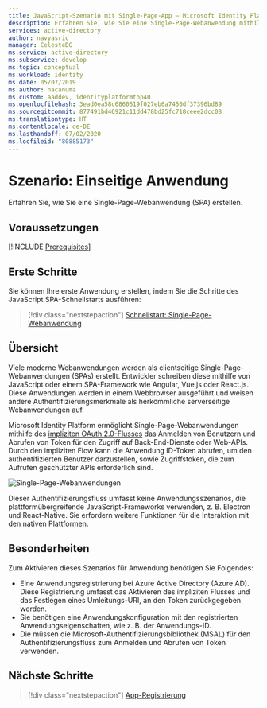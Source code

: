 ```yaml
---
title: JavaScript-Szenario mit Single-Page-App – Microsoft Identity Platform | Azure
description: Erfahren Sie, wie Sie eine Single-Page-Webanwendung mithilfe der Microsoft Identity Platform erstellen (Szenarioübersicht).
services: active-directory
author: navyasric
manager: CelesteDG
ms.service: active-directory
ms.subservice: develop
ms.topic: conceptual
ms.workload: identity
ms.date: 05/07/2019
ms.author: nacanuma
ms.custom: aaddev, identityplatformtop40
ms.openlocfilehash: 3ead0ea58c6860519f027eb6a7450df37396bd89
ms.sourcegitcommit: 877491bd46921c11dd478bd25fc718ceee2dcc08
ms.translationtype: HT
ms.contentlocale: de-DE
ms.lasthandoff: 07/02/2020
ms.locfileid: "80885173"
---
```

# <a name="scenario-single-page-application"></a>Szenario: Einseitige Anwendung

Erfahren Sie, wie Sie eine Single-Page-Webanwendung (SPA) erstellen.

## <a name="prerequisites"></a>Voraussetzungen

[!INCLUDE [Prerequisites](../../../includes/active-directory-develop-scenarios-prerequisites.md)]

## <a name="getting-started"></a>Erste Schritte

Sie können Ihre erste Anwendung erstellen, indem Sie die Schritte des JavaScript SPA-Schnellstarts ausführen:

> [!div class="nextstepaction"]
> [Schnellstart: Single-Page-Webanwendung](./quickstart-v2-javascript.md)

## <a name="overview"></a>Übersicht

Viele moderne Webanwendungen werden als clientseitige Single-Page-Webanwendungen (SPAs) erstellt. Entwickler schreiben diese mithilfe von JavaScript oder einem SPA-Framework wie Angular, Vue.js oder React.js. Diese Anwendungen werden in einem Webbrowser ausgeführt und weisen andere Authentifizierungsmerkmale als herkömmliche serverseitige Webanwendungen auf. 

Microsoft Identity Platform ermöglicht Single-Page-Webanwendungen mithilfe des [impliziten OAuth 2.0-Flusses](./v2-oauth2-implicit-grant-flow.md) das Anmelden von Benutzern und Abrufen von Token für den Zugriff auf Back-End-Dienste oder Web-APIs. Durch den impliziten Flow kann die Anwendung ID-Token abrufen, um den authentifizierten Benutzer darzustellen, sowie Zugriffstoken, die zum Aufrufen geschützter APIs erforderlich sind.

![Single-Page-Webanwendungen](./media/scenarios/spa-app.svg)

Dieser Authentifizierungsfluss umfasst keine Anwendungsszenarios, die plattformübergreifende JavaScript-Frameworks verwenden, z. B. Electron und React-Native. Sie erfordern weitere Funktionen für die Interaktion mit den nativen Plattformen.

## <a name="specifics"></a>Besonderheiten

Zum Aktivieren dieses Szenarios für Anwendung benötigen Sie Folgendes:

* Eine Anwendungsregistrierung bei Azure Active Directory (Azure AD). Diese Registrierung umfasst das Aktivieren des impliziten Flusses und das Festlegen eines Umleitungs-URI, an den Token zurückgegeben werden.
* Sie benötigen eine Anwendungskonfiguration mit den registrierten Anwendungseigenschaften, wie z. B. der Anwendungs-ID.
* Die müssen die Microsoft-Authentifizierungsbibliothek (MSAL) für den Authentifizierungsfluss zum Anmelden und Abrufen von Token verwenden.

## <a name="next-steps"></a>Nächste Schritte

> [!div class="nextstepaction"]
> [App-Registrierung](scenario-spa-app-registration.md)
